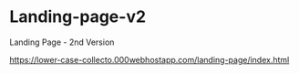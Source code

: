 # Landing-page-v2
Landing Page - 2nd Version

https://lower-case-collecto.000webhostapp.com/landing-page/index.html
